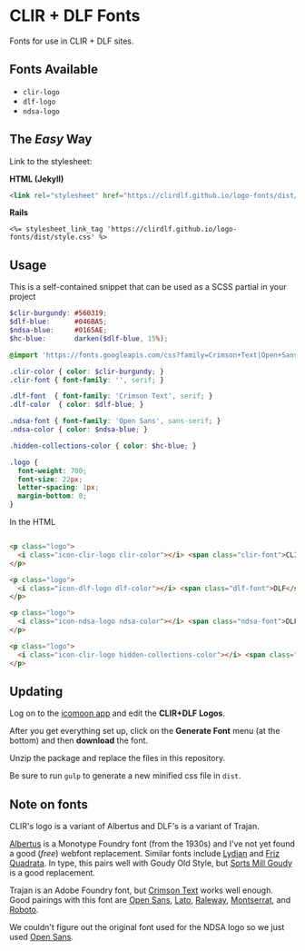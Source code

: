 # CLIR + DLF Fonts

Fonts for use in CLIR + DLF sites.

## Fonts Available

- `clir-logo`
- `dlf-logo`
- `ndsa-logo`

## The *Easy* Way

Link to the stylesheet:

**HTML (Jekyll)**

```html
<link rel="stylesheet" href="https://clirdlf.github.io/logo-fonts/dist/style.css">
```

**Rails**
```erb
<%= stylesheet_link_tag 'https://clirdlf.github.io/logo-fonts/dist/style.css' %>
```

## Usage

This is a self-contained snippet that can be used as a SCSS partial in
your project

```scss
$clir-burgundy: #560319;
$dlf-blue:      #046BA5;
$ndsa-blue:     #0165AE;
$hc-blue:       darken($dlf-blue, 15%);

@import 'https://fonts.googleapis.com/css?family=Crimson+Text|Open+Sans';

.clir-color { color: $clir-burgundy; }
.clir-font { font-family: '', serif; }

.dlf-font  { font-family: 'Crimson Text', serif; }
.dlf-color  { color: $dlf-blue; }

.ndsa-font { font-family: 'Open Sans', sans-serif; }
.ndsa-color { color: $ndsa-blue; }

.hidden-collections-color { color: $hc-blue; }

.logo {
  font-weight: 700;
  font-size: 22px;
  letter-spacing: 1px;
  margin-bottom: 0;
}
```

In the HTML

```html

<p class="logo">
  <i class="icon-clir-logo clir-color"></i> <span class="clir-font">CLIR</span>
</p>

<p class="logo">
  <i class="icon-dlf-logo dlf-color"></i> <span class="dlf-font">DLF</span>
</p>

<p class="logo">
  <i class="icon-ndsa-logo ndsa-color"></i> <span class="ndsa-font">DLF</span>
</p>

<p class="logo">
  <i class="icon-clir-logo hidden-collections-color"></i> <span class="clir-font">CLIR</span>
</p>

```

## Updating

Log on to the [icomoon app](https://icomoon.io/app/#/select) and edit
the **CLIR+DLF Logos**.

After you get everything set up, click on the **Generate Font** menu (at
the bottom) and then **download** the font.

Unzip the package and replace the files in this repository.

Be sure to run `gulp` to generate a new minified css file in `dist`.

## Note on fonts

CLIR's logo is a variant of Albertus and DLF's is a variant of Trajan.

[Albertus](https://en.wikipedia.org/wiki/Albertus_(typeface)) is a Monotype Foundry font (from the 1930s) and I've not yet found a good (*free*) webfont replacement. Similar fonts include [Lydian](https://www.myfonts.com/fonts/mti/lydian-mt/) and [Friz Quadrata](https://www.myfonts.com/fonts/linotype/friz-quadrata/). In type, this pairs well with Goudy Old Style, but [Sorts Mill Goudy](https://fonts.google.com/specimen/Sorts+Mill+Goudy) is a good replacement.

Trajan is an Adobe Foundry font, but [Crimson Text](https://fonts.google.com/specimen/Crimson+Text) works well enough. Good pairings with this font are [Open Sans](https://fonts.google.com/specimen/Open+Sans), [Lato](https://fonts.google.com/specimen/Lato), [Raleway](https://fonts.google.com/specimen/Raleway), [Montserrat](https://fonts.google.com/specimen/Montserrat), and [Roboto](https://fonts.google.com/specimen/Roboto).

We couldn't figure out the original font used for the NDSA logo so we
just used [Open Sans](https://fonts.google.com/specimen/Open+Sans).
